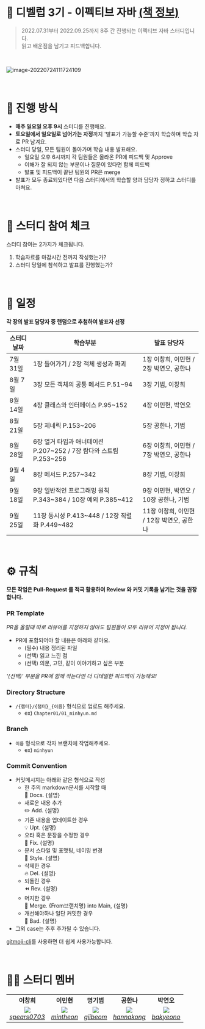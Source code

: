 # 📖 디벨럽 3기 - 이펙티브 자바 [(책 정보)](http://www.kyobobook.co.kr/product/detailViewKor.laf?mallGb=KOR&ejkGb=KOR&barcode=9788966262281)

> 2022.07.31부터 2022.09.25까지 8주 간 진행되는 이펙티브 자바 스터디입니다. <br>
> 읽고 배운점을 남기고 피드백합니다.

<br>

![image-20220724111724109](https://tva1.sinaimg.cn/large/e6c9d24egy1h4hst70k9lj21ey0jqwjc.jpg)

<br>

# 📒 진행 방식

- **매주 일요일 오후 9시** 스터디를 진행해요.
- **토요일에서 일요일로 넘어가는 자정**까지 '발표가 가능할 수준'까지 학습하며 학습 자료 PR 남겨요.
- 스터디 당일, 모든 팀원이 돌아가며 학습 내용 발표해요.
  - 일요일 오후 6시까지 각 팀원들은 올라온 PR에 피드백 및 Approve
  - 이해가 잘 되지 않는 부분이나 질문이 있다면 함께 피드백
  - 발표 및 피드백이 끝난 팀원의 PR은 merge
- 발표가 모두 종료되었다면 다음 스터디에서의 학습할 양과 담당자 정하고 스터디를 마쳐요.

<br>

# 🚩 스터디 참여 체크

스터디 참여는 2가지가 체크됩니다.

1. 학습자료를 마감시간 전까지 작성했는가?
2. 스터디 당일에 참석하고 발표를 진행했는가?

<br>

# 📅 일정

**각 장의 발표 담당자 중 랜덤으로 추첨하여 발표자 선정**

| 스터디 날짜 | 학습부분                                                           | 발표 담당자                               |
| ----------- | ------------------------------------------------------------------ | ----------------------------------------- |
| 7월 31일    | 1장 들어가기 / 2장 객체 생성과 파괴                                | 1장 이창희, 이민현 / 2장 박연오, 공한나   |
| 8월 7일     | 3장 모든 객체의 공통 메서드 P.51~94                                | 3장 기범, 이창희                          |
| 8월 14일    | 4장 클래스와 인터페이스 P.95~152                                   | 4장 이민현, 박연오                        |
| 8월 21일    | 5장 제네릭 P.153~206                                               | 5장 공한나, 기범                          |
| 8월 28일    | 6장 열거 타입과 애너테이션 P.207\~252 / 7장 람다와 스트림 P.253\~256 | 6장 이창희, 이민현 / 7장 박연오, 공한나   |
| 9월 4일     | 8장 메서드 P.257~342                                               | 8장 기범, 이창희                          |
| 9월 18일    | 9장 일반적인 프로그래밍 원칙 P.343\~384 / 10장 예외 P.385\~412       | 9장 이민현, 박연오 / 10장 공한나, 기범    |
| 9월 25일    | 11장 동시성 P.413\~448 / 12장 직렬화 P.449\~482                      | 11장 이창희, 이민현 / 12장 박연오, 공한나 |

<br>

# ⚙ 규칙

**모든 작업은 Pull-Request 를 적극 활용하여 Review 와 커밋 기록을 남기는 것을 권장합니다.**

### PR Template

_PR을 올릴때 따로 리뷰어를 지정하지 않아도 팀원들이 모두 리뷰어 지정이 됩니다._

- PR에 포함되어야 할 내용은 아래와 같아요.
  - (필수) 내용 정리된 파일
  - (선택) 읽고 느낀 점
  - (선택) 의문, 고민, 같이 이야기하고 싶은 부분

_'(선택)' 부분을 PR에 함께 적는다면 더 디테일한 피드백이 가능해요!_

### Directory Structure

- `/{챕터}/{챕터}_{이름}` 형식으로 업로드 해주세요.
  - ex) `Chapter01/01_minhyun.md`

### Branch

- `이름` 형식으로 각자 브랜치에 작업해주세요.
  - ex) `minhyun`

### Commit Convention

- 커밋메시지는 아래와 같은 형식으로 작성
  - 한 주의 markdown문서를 시작할 때 <br />
    :page_facing_up: Docs. {설명}
  - 새로운 내용 추가 <br />
    :pencil2: Add. {설명}
  - 기존 내용을 업데이트한 경우 <br />
    :bulb: Upt. {설명}
  - 오타 혹은 문장을 수정한 경우 <br />
    :hammer: Fix. {설명}
  - 문서 스타일 및 포맷팅, 네이밍 변경 <br />
    :art: Style. {설명}
  - 삭제한 경우 <br />
    :fire: Del. {설명}
  - 되돌린 경우 <br />
    :rewind: Rev. {설명}
  - 머지한 경우 <br />
    :twisted_rightwards_arrows: Merge. {From브랜치명} into Main, {설명}
  - 개선해야하나 일단 커밋한 경우 <br />
    :poop: Bad. {설명}
- 그외 case는 추후 추가될 수 있습니다.

[gitmoji-cli](https://velog.io/@___pepper/Git-gitmoji)를 사용하면 더 쉽게 사용가능합니다.

<br>

# 🙋‍♀ 스터디 멤버

<table>
    <tr align="center">
        <td><B>이창희<B></td>
        <td><B>이민현<B></td>
        <td><B>명기범<B></td>
        <td><B>공한나<B></td>
        <td><B>박연오<B></td>
    </tr>
    <tr align="center">
        <td>
            <img src="https://github.com/spears0703.png?size=100">
            <br>
            <a href="https://github.com/spears0703"><I>spears0703</I></a>
        </td>
        <td>
            <img src="https://github.com/mintheon.png?size=100">
            <br>
            <a href="https://github.com/mintheon"><I>mintheon</I></a>
        </td>
        <td>
            <img src="https://github.com/giibeom.png?size=100">
            <br>
            <a href="https://github.com/giibeom"><I>giibeom</I></a>
        </td>
        <td>
            <img src="https://github.com/hannakong.png?size=100">
            <br>
            <a href="https://github.com/hannakong"><I>hannakong</I></a>
        </td>
        <td>
            <img src="https://github.com/bakyeono.png?size=100">
            <br>
            <a href="https://github.com/bakyeono"><I>bakyeono</I></a>
        </td>
    </tr>
</table>
</br>
